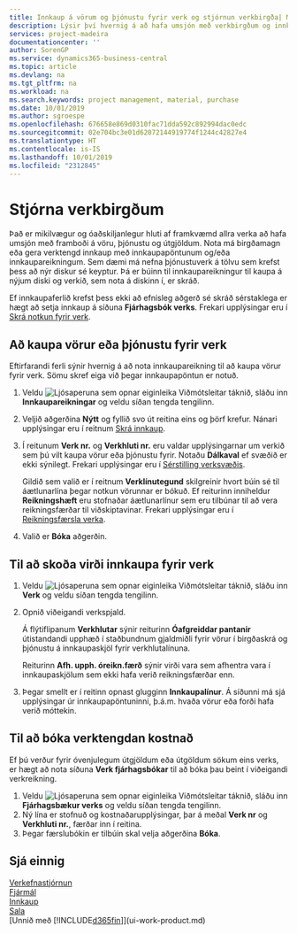 ```yaml
---
title: Innkaup á vörum og þjónustu fyrir verk og stjórnun verkbirgða| Microsoft Docs
description: Lýsir því hvernig á að hafa umsjón með verkbirgðum og innkaupum á efni og þjónustu í verkum.
services: project-madeira
documentationcenter: ''
author: SorenGP
ms.service: dynamics365-business-central
ms.topic: article
ms.devlang: na
ms.tgt_pltfrm: na
ms.workload: na
ms.search.keywords: project management, material, purchase
ms.date: 10/01/2019
ms.author: sgroespe
ms.openlocfilehash: 676658e869d0310fac71dda592c892994dac0edc
ms.sourcegitcommit: 02e704bc3e01d62072144919774f1244c42827e4
ms.translationtype: HT
ms.contentlocale: is-IS
ms.lasthandoff: 10/01/2019
ms.locfileid: "2312845"
---
```

# <a name="manage-job-supplies"></a>Stjórna verkbirgðum
Það er mikilvægur og óaðskiljanlegur hluti af framkvæmd allra verka að hafa umsjón með framboði á vöru, þjónustu og útgjöldum. Nota má birgðamagn eða gera verktengd innkaup með innkaupapöntunum og/eða innkaupareikningum. Sem dæmi má nefna þjónustuverk á tölvu sem krefst þess að nýr diskur sé keyptur. Þá er búinn til innkaupareikningur til kaupa á nýjum diski og verkið, sem nota á diskinn í, er skráð.

Ef innkaupaferlið krefst þess ekki að efnisleg aðgerð sé skráð sérstaklega er hægt að setja innkaup á síðuna **Fjárhagsbók verks**. Frekari upplýsingar eru í [Skrá notkun fyrir verk](projects-how-record-job-usage.md).

## <a name="to-purchase-items-or-services-for-a-job"></a>Að kaupa vörur eða þjónustu fyrir verk
Eftirfarandi ferli sýnir hvernig á að nota innkaupareikning til að kaupa vörur fyrir verk. Sömu skref eiga við þegar innkaupapöntun er notuð.  

1. Veldu ![Ljósaperuna sem opnar eiginleika Viðmótsleitar](media/ui-search/search_small.png "Segðu mér hvað þú vilt gera") táknið, sláðu inn **Innkaupareikningar** og veldu síðan tengda tengilinn.  
2. Veljið aðgerðina **Nýtt** og fyllið svo út reitina eins og þörf krefur. Nánari upplýsingar eru í reitnum [Skrá innkaup](purchasing-how-record-purchases.md).
3. Í reitunum **Verk nr.** og **Verkhluti nr.** eru valdar upplýsingarnar um verkið sem þú vilt kaupa vörur eða þjónustu fyrir. Notaðu **Dálkaval** ef svæðið er ekki sýnilegt. Frekari upplýsingar eru í [Sérstilling verksvæðis](ui-personalization-user.md).

    Gildið sem valið er í reitnum **Verklínutegund** skilgreinir hvort búin sé til áætlunarlína þegar notkun vörunnar er bókuð. Ef reiturinn inniheldur **Reikningshæft** eru stofnaðar áætlunarlínur sem eru tilbúnar til að vera reikningsfærðar til viðskiptavinar. Frekari upplýsingar eru í [Reikningsfærsla verka](projects-how-invoice-jobs.md).
4. Valið er **Bóka** aðgerðin.

## <a name="to-view-the-value-of-purchases-for-a-job"></a>Til að skoða virði innkaupa fyrir verk
1. Veldu ![Ljósaperuna sem opnar eiginleika Viðmótsleitar](media/ui-search/search_small.png "Segðu mér hvað þú vilt gera") táknið, sláðu inn **Verk** og veldu síðan tengda tengilinn.
2. Opnið viðeigandi verkspjald.

    Á flýtiflipanum **Verkhlutar** sýnir reiturinn **Óafgreiddar pantanir** útistandandi upphæð í staðbundnum gjaldmiðli fyrir vörur í birgðaskrá og þjónustu á innkaupaskjöl fyrir verkhlutalínuna.  

    Reiturinn **Afh. upph. óreikn.færð** sýnir virði vara sem afhentra vara í innkaupaskjölum sem ekki hafa verið reikningsfærðar enn.  
3. Þegar smellt er í reitinn opnast glugginn **Innkaupalínur**. Á síðunni má sjá upplýsingar úr innkaupapöntuninni, þ.á.m. hvaða vörur eða forði hafa verið móttekin.

## <a name="to-post-a-job-related-expense"></a>Til að bóka verktengdan kostnað
Ef þú verður fyrir óvenjulegum útgjöldum eða útgöldum sökum eins verks, er hægt að nota síðuna **Verk fjárhagsbókar** til að bóka þau beint í viðeigandi verkreikning.

1. Veldu ![Ljósaperuna sem opnar eiginleika Viðmótsleitar](media/ui-search/search_small.png "Segðu mér hvað þú vilt gera") táknið, sláðu inn **Fjárhagsbækur verks** og veldu síðan tengda tengilinn.  
2. Ný lína er stofnuð og kostnaðarupplýsingar, þar á meðal **Verk nr** og **Verkhluti nr.**, færðar inn í reitina.  
3. Þegar færslubókin er tilbúin skal velja aðgerðina **Bóka**.

## <a name="see-also"></a>Sjá einnig
[Verkefnastjórnun](projects-manage-projects.md)  
[Fjármál](finance.md)  
[Innkaup](purchasing-manage-purchasing.md)         
[Sala](sales-manage-sales.md)      
[Unnið með [!INCLUDE[d365fin](includes/d365fin_md.md)]](ui-work-product.md)  
